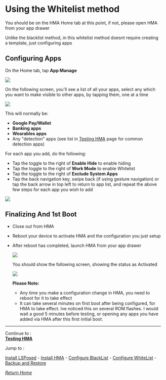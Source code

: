# Using the Whitelist method

You should be on the HMA Home tab at this point, if not, please open HMA from your app drawer

Unlike the blacklist method, in this whitelist method doesnt require creating a template, just configuring apps

## Configuring Apps

On the Home tab, tap **App Manage**

![](image/wl01.jpg?raw=true)

On the following screen, you'll see a list of all your apps, select any which you want to make visible to other apps, by tapping them, one at a time

![](image/wl02.jpg?raw=true)

  This will normally be:
  - **Google Pay/Wallet**
  - **Banking apps**
  - **Wearables apps**
  - Any "detection" apps (see list in [Testing HMA](TestHMA.md) page for common detection apps)
  
  For each app you add, do the following:
  - Tap the toggle to the right of **Enable Hide** to enable hiding
  - Tap the toggle to the right of **Work Mode** to enable Whitelist
  - Tap the toggle to the right of **Exclude System Apps**
  - Tap the back navigation key, swipe back (if using gesture navigation) or tap the back arrow in top left to return to app list, and repeat the above few steps for each app you wish to add

  ![](image/wl03.jpg?raw=true)

## **Finalizing And 1st Boot**   

- Close out from HMA
- Reboot your device to activate HMA and the configuration you just setup
- After reboot has completed, launch HMA from your app drawer

   ![](image/HMA12.jpg?raw=true)

  You should show the following screen, showing the status as Activated
  
   ![](image/HMA13.jpg?raw=true)

  **Please Note:** 
  - Any time you make a configuration change in HMA, you need to reboot for it to take effect
  - It can take several minutes on first boot after being configured, for HMA to take effect. Ive noticed this on several ROM flashes. I would wait a good 5 minutes before testing, or opening any apps you have added via HMA after this first initial boot.

---
Continue to :<br>
[<b>Testing HMA</b>](TestHMA.md)<br>

Jump to :<br>

[Install LSPosed] - [Install HMA] - [Configure BlackList] - [Configure WhiteList] - [Backup and Restore]<br>

[<i>Return Home</i>](README.md)

<!--List of page links-->

[HMA Home]: (README.md)
[Install LSPosed]: Install-LSPosed.md
[Install HMA]: Install.md
[Compare HMA Blacklist vs Whitelist Methods]: BlacklistvsWhitelist.md
[Configure BlackList]: BlackList.md
[Configure WhiteList]: WhiteList.md
[Test HMA]: TestHMA.md
[Backup and Restore]: BackupAndRestore.md
[KnownIssues]: https://github.com/mModule/guide_hma/blob/master/KnownIssues.md

[Magisk Pages]: MagiskTOC.md
[Magisk USNF]: https://github.com/mModule/guide_hma/blob/master/Magisk-SafetyNet-Fix.md
[PlayIntegrity]: https://github.com/mModule/guide_hma/blob/master/Integrity-Check.md
[MagiskHide]: https://github.com/mModule/guide_hma/blob/master/Magisk-Hide.md


